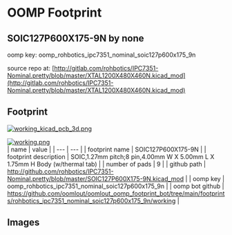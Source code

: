 # OOMP Footprint  
## SOIC127P600X175-9N  by none  
  
oomp key: oomp_rohbotics_ipc7351_nominal_soic127p600x175_9n  
  
source repo at: [http://gitlab.com/rohbotics/IPC7351-Nominal.pretty/blob/master/XTAL1200X480X460N.kicad_mod](http://gitlab.com/rohbotics/IPC7351-Nominal.pretty/blob/master/XTAL1200X480X460N.kicad_mod)  
## Footprint  
  
[![working_kicad_pcb_3d.png](working_kicad_pcb_3d_600.png)](working_kicad_pcb_3d.png)  
  
[![working.png](working_600.png)](working.png)  
| name | value | 
| --- | --- | 
| footprint name | SOIC127P600X175-9N | 
| footprint description | SOIC,1.27mm pitch;8 pin,4.00mm W X 5.00mm L X 1.75mm H Body (w/thermal tab) | 
| number of pads | 9 | 
| github path | http://github.com/rohbotics/IPC7351-Nominal.pretty/blob/master/SOIC127P600X175-9N.kicad_mod | 
| oomp key | oomp_rohbotics_ipc7351_nominal_soic127p600x175_9n | 
| oomp bot github | https://github.com/oomlout/oomlout_oomp_footprint_bot/tree/main/footprints/rohbotics_ipc7351_nominal_soic127p600x175_9n/working | 
## Images  

